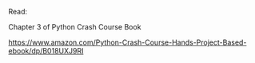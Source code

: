 Read:

Chapter 3 of Python Crash Course Book

https://www.amazon.com/Python-Crash-Course-Hands-Project-Based-ebook/dp/B018UXJ9RI
